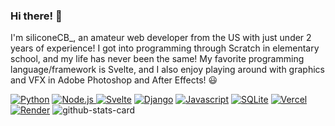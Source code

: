 ### Hi there! 👋

I'm siliconeCB_, an amateur web developer from the US with just under 2 years of experience! I got into programming through Scratch in elementary school, and my life has never been the same! My favorite programming language/framework is Svelte, and I also enjoy playing around with graphics and VFX in Adobe Photoshop and After Effects! 😃

<a href='' target="_blank"><img alt='Python' src='https://img.shields.io/badge/Python-100000?style=for-the-badge&logo=Python&logoColor=white&labelColor=326e9e&color=265277'/></a> <a href='' target="_blank"><img alt='Node.js' src='https://img.shields.io/badge/Node.JS-100000?style=for-the-badge&logo=Node.js&logoColor=white&labelColor=2C562F&color=529967'/> <a href='' target="_blank"><img alt='Svelte' src='https://img.shields.io/badge/Svelte-100000?style=for-the-badge&logo=Svelte&logoColor=white&labelColor=D0710C&color=D78A06'/></a> <a href='' target="_blank"><img alt='Django' src='https://img.shields.io/badge/Django-100000?style=for-the-badge&logo=Django&logoColor=white&labelColor=089958&color=0DB45E'/></a> <a href='' target="_blank"><img alt='Javascript' src='https://img.shields.io/badge/Javascript-100000?style=for-the-badge&logo=Javascript&logoColor=white&labelColor=E09704&color=EAB82E'/></a> <a href='' target="_blank"><img alt='SQLite' src='https://img.shields.io/badge/SQLite-100000?style=for-the-badge&logo=SQLite&logoColor=white&labelColor=044a64&color=0B6789'/></a> <a href='' target="_blank"><img alt='Vercel' src='https://img.shields.io/badge/Vercel-100000?style=for-the-badge&logo=Vercel&logoColor=white&labelColor=2D2E2F&color=050505'/></a> <a href='' target="_blank"><img alt='Render' src='https://img.shields.io/badge/Render-100000?style=for-the-badge&logo=Render&logoColor=white&labelColor=772AB6&color=2E1342'/></a>
![github-stats-card](https://kasroudra-stats-card.onrender.com/lang?user=silicone-fig&theme=dark&layout=compact)
